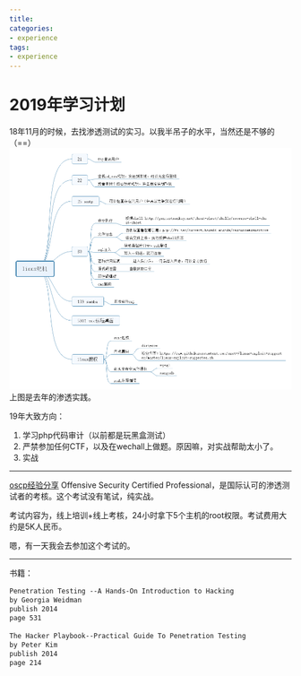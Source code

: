 ```yaml
---
title: 
categories:
- experience
tags:
- experience
---
```

2019年学习计划
===
18年11月的时候，去找渗透测试的实习。以我半吊子的水平，当然还是不够的（==）
![linux靶机](https://raw.githubusercontent.com/Whale3070/Whale3070.github.io/master/images/11-15/linux%E9%9D%B6%E6%9C%BA.png)
上图是去年的渗透实践。

19年大致方向：
1. 学习php代码审计（以前都是玩黑盒测试）
2. 严禁参加任何CTF，以及在wechall上做题。原因嘛，对实战帮助太小了。
3. 实战

---
[oscp经验分享](http://f4l13n5n0w.github.io/blog/2015/05/05/jing-yan-fen-xiang-oscp-shen-tou-ce-shi-ren-zheng/)
Offensive Security Certified Professional，是国际认可的渗透测试者的考核。这个考试没有笔试，纯实战。

考试内容为，线上培训+线上考核，24小时拿下5个主机的root权限。考试费用大约是5K人民币。

嗯，有一天我会去参加这个考试的。

---

书籍：
```
Penetration Testing --A Hands-On Introduction to Hacking
by Georgia Weidman      
publish 2014
page 531

The Hacker Playbook--Practical Guide To Penetration Testing
by Peter Kim
publish 2014
page 214
```